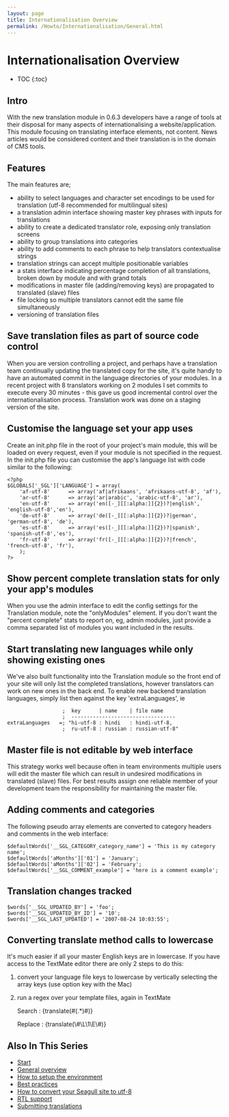 ```yaml
---
layout: page
title: Internationalisation Overview
permalink: /Howto/Internationalisation/General.html
---
```


<!-- Name: Howto/Internationalisation/General -->
<!-- Version: 8 -->
<!-- Last-Modified: 2009/03/04 10:52:36 -->
<!-- Author: demian -->
<!-- Status: In Progress -->

# Internationalisation Overview
* TOC
{:toc}

## Intro
With the new translation module in 0.6.3 developers have a range of tools at their disposal for many aspects of internationalising a website/application.  This module focusing on translating interface elements, not content.  News articles would be considered content and their translation is in the domain of CMS tools.

## Features
The main features are;
 * ability to select languages and character set encodings to be used for translation (utf-8 recommended for multilingual sites)
 * a translation admin interface showing master key phrases with inputs for translations
 * ability to create a dedicated translator role, exposing only translation screens
 * ability to group translations into categories
 * ability to add comments to each phrase to help translators contextualise strings
 * translation strings can accept multiple positionable variables
 * a stats interface indicating percentage completion of all translations, broken down by module and with grand totals
 * modifications in master file (adding/removing keys) are propagated to translated (slave) files
 * file locking so multiple translators cannot edit the same file simultaneously
 * versioning of translation files

## Save translation files as part of source code control
When you are version controlling a project, and perhaps have a translation team continually updating the translated copy for the site, it's quite handy to have an automated commit in the language directories of your modules.  In a recent project with 8 translators working on 2 modules I set commits to execute every 30 minutes - this gave us good incremental control over the internationalisation process.  Translation work was done on a staging version of the site.

## Customise the language set your app uses
Create an init.php file in the root of your project's main module, this will be loaded on every request, even if your module is not specified in the request.  In the init.php file you can customise the app's language list with code similar to the following:

	<?php
	$GLOBALS['_SGL']['LANGUAGE'] = array(
	    'af-utf-8'      => array('af|afrikaans', 'afrikaans-utf-8', 'af'),
	    'ar-utf-8'      => array('ar|arabic', 'arabic-utf-8', 'ar'),
	    'en-utf-8'      => array('en([-_][[:alpha:]]{2})?|english', 'english-utf-8','en'),
	    'de-utf-8'      => array('de([-_][[:alpha:]]{2})?|german',  'german-utf-8', 'de'),
	    'es-utf-8'      => array('es([-_][[:alpha:]]{2})?|spanish', 'spanish-utf-8','es'),
	    'fr-utf-8'      => array('fr([-_][[:alpha:]]{2})?|french',  'french-utf-8', 'fr'),
	    );
	?>

## Show percent complete translation stats for only your app's modules
When you use the admin interface to edit the config settings for the Translation module, note the "onlyModules" element.  If you don't want the "percent complete" stats to report on, eg, admin modules, just provide a comma separated list of modules you want included in the results.

## Start translating new languages while only showing existing ones
We've also built functionality into the Translation module so the front end of your site will only list the completed translations, however translators can work on new ones in the back end. To enable new backend translation languages, simply list then against the key 'extraLanguages', ie


	                  ;  key      | name    | file name
	                  ;  ----------------------------------
	extraLanguages   =; "hi-utf-8 : hindi   : hindi-utf-8,
	                  ;  ru-utf-8 : russian : russian-utf-8"

## Master file is not editable by web interface
This strategy works well because often in team environments multiple users will edit the master file which can result in undesired modifications in translated (slave) files.  For best results assign one reliable member of your development team the responsibility for maintaining the master file.

## Adding comments and categories
The following pseudo array elements are converted to category headers and comments in the web interface:


	$defaultWords['__SGL_CATEGORY_category_name'] = 'This is my category name';
	$defaultWords['aMonths']['01'] = 'January';
	$defaultWords['aMonths']['02'] = 'February';
	$defaultWords['__SGL_COMMENT_example'] = 'here is a comment example';

## Translation changes tracked


	$words['__SGL_UPDATED_BY'] = 'foo';
	$words['__SGL_UPDATED_BY_ID'] = '10';
	$words['__SGL_LAST_UPDATED'] = '2007-08-24 10:03:55';

## Converting translate method calls to lowercase
It's much easier if all your master English keys are in lowercase.  If you have access to the TextMate editor there are only 2 steps to do this:

 1. convert your language file keys to lowercase by vertically selecting the array keys (use option key with the Mac)
 1. run a regex over your template files, again in TextMate


	Search : {translate\(\#(.\*)\#\)}

	Replace : {translate\(\\#\L\1\E\\#\)}

## Also In This Series

 - [Start][1]
 - [General overview][2]
 - [How to setup the environment][3]
 - [Best practices][4]
 - [How to convert your Seagull site to utf-8][5]
 - [RTL support][6]
 - [Submitting translations][7]

[1]:	/Howto/Internationalisation.html
[2]:	/Howto/Internationalisation/General.html
[3]:	/Howto/Internationalisation/TechSetup.html
[4]:	/Howto/Internationalisation/TranslationBestPractices.html
[5]:	/Howto/Internationalisation/ConvertingSeagullSitesToUtf8.html
[6]:	/Howto/Internationalisation/HebrewAndRtlLanguages.html
[7]:	/Howto/Internationalisation/SubmittingTranslations.html